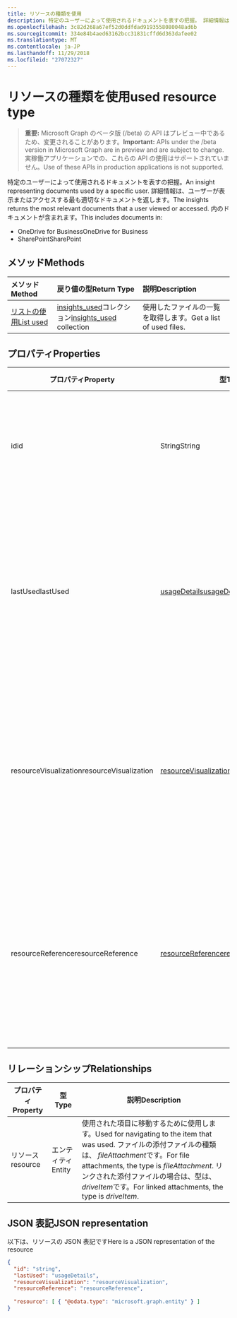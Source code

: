```yaml
---
title: リソースの種類を使用
description: 特定のユーザーによって使用されるドキュメントを表すの把握。 詳細情報は、ユーザーが表示またはアクセスする最も適切なドキュメントを返します。 内のドキュメントが含まれます。
ms.openlocfilehash: 3c82d268a67ef52d0ddfdad9193558080048ad6b
ms.sourcegitcommit: 334e84b4aed63162bcc31831cffd6d363dafee02
ms.translationtype: MT
ms.contentlocale: ja-JP
ms.lasthandoff: 11/29/2018
ms.locfileid: "27072327"
---
```

# <a name="used-resource-type"></a><span data-ttu-id="413fa-105">リソースの種類を使用</span><span class="sxs-lookup"><span data-stu-id="413fa-105">used resource type</span></span>

> <span data-ttu-id="413fa-106">**重要:** Microsoft Graph のベータ版 (/beta) の API はプレビュー中であるため、変更されることがあります。</span><span class="sxs-lookup"><span data-stu-id="413fa-106">**Important:** APIs under the /beta version in Microsoft Graph are in preview and are subject to change.</span></span> <span data-ttu-id="413fa-107">実稼働アプリケーションでの、これらの API の使用はサポートされていません。</span><span class="sxs-lookup"><span data-stu-id="413fa-107">Use of these APIs in production applications is not supported.</span></span>

<span data-ttu-id="413fa-108">特定のユーザーによって使用されるドキュメントを表すの把握。</span><span class="sxs-lookup"><span data-stu-id="413fa-108">An insight representing documents used by a specific user.</span></span> <span data-ttu-id="413fa-109">詳細情報は、ユーザーが表示またはアクセスする最も適切なドキュメントを返します。</span><span class="sxs-lookup"><span data-stu-id="413fa-109">The insights returns the most relevant documents that a user viewed or accessed.</span></span> <span data-ttu-id="413fa-110">内のドキュメントが含まれます。</span><span class="sxs-lookup"><span data-stu-id="413fa-110">This includes documents in:</span></span>

- <span data-ttu-id="413fa-111">OneDrive for Business</span><span class="sxs-lookup"><span data-stu-id="413fa-111">OneDrive for Business</span></span>
- <span data-ttu-id="413fa-112">SharePoint</span><span class="sxs-lookup"><span data-stu-id="413fa-112">SharePoint</span></span>

## <a name="methods"></a><span data-ttu-id="413fa-113">メソッド</span><span class="sxs-lookup"><span data-stu-id="413fa-113">Methods</span></span>

| <span data-ttu-id="413fa-114">メソッド</span><span class="sxs-lookup"><span data-stu-id="413fa-114">Method</span></span>       | <span data-ttu-id="413fa-115">戻り値の型</span><span class="sxs-lookup"><span data-stu-id="413fa-115">Return Type</span></span>  |<span data-ttu-id="413fa-116">説明</span><span class="sxs-lookup"><span data-stu-id="413fa-116">Description</span></span>|
|:---------------|:--------|:----------|
|[<span data-ttu-id="413fa-117">リストの使用</span><span class="sxs-lookup"><span data-stu-id="413fa-117">List used</span></span>](../api/insights-list-used.md) |<span data-ttu-id="413fa-118">[insights_used](insights-used.md)コレクション</span><span class="sxs-lookup"><span data-stu-id="413fa-118">[insights_used](insights-used.md) collection</span></span>| <span data-ttu-id="413fa-119">使用したファイルの一覧を取得します。</span><span class="sxs-lookup"><span data-stu-id="413fa-119">Get a list of used files.</span></span>|

## <a name="properties"></a><span data-ttu-id="413fa-120">プロパティ</span><span class="sxs-lookup"><span data-stu-id="413fa-120">Properties</span></span>

| <span data-ttu-id="413fa-121">プロパティ</span><span class="sxs-lookup"><span data-stu-id="413fa-121">Property</span></span>              | <span data-ttu-id="413fa-122">型</span><span class="sxs-lookup"><span data-stu-id="413fa-122">Type</span></span>                      | <span data-ttu-id="413fa-123">説明</span><span class="sxs-lookup"><span data-stu-id="413fa-123">Description</span></span>  |
| -------------         |---------------            | -------------|
| <span data-ttu-id="413fa-124">id</span><span class="sxs-lookup"><span data-stu-id="413fa-124">id</span></span>                    | <span data-ttu-id="413fa-125">String</span><span class="sxs-lookup"><span data-stu-id="413fa-125">String</span></span>                    | <span data-ttu-id="413fa-126">リレーションシップの一意の識別子です。</span><span class="sxs-lookup"><span data-stu-id="413fa-126">Unique identifier of the relationship.</span></span> <span data-ttu-id="413fa-127">読み取り専用です。</span><span class="sxs-lookup"><span data-stu-id="413fa-127">Read only.</span></span>        |
| <span data-ttu-id="413fa-128">lastUsed</span><span class="sxs-lookup"><span data-stu-id="413fa-128">lastUsed</span></span>              | [<span data-ttu-id="413fa-129">usageDetails</span><span class="sxs-lookup"><span data-stu-id="413fa-129">usageDetails</span></span>](insights-usagedetails.md)              | <span data-ttu-id="413fa-130">アイテムが最後表示し、ユーザーによって変更された場合について説明します。</span><span class="sxs-lookup"><span data-stu-id="413fa-130">Information about when the item was last viewed and modified by the user.</span></span> <span data-ttu-id="413fa-131">読み取り専用です。</span><span class="sxs-lookup"><span data-stu-id="413fa-131">Read only.</span></span>     |
| <span data-ttu-id="413fa-132">resourceVisualization</span><span class="sxs-lookup"><span data-stu-id="413fa-132">resourceVisualization</span></span> | [<span data-ttu-id="413fa-133">resourceVisualization</span><span class="sxs-lookup"><span data-stu-id="413fa-133">resourceVisualization</span></span>](insights-resourcevisualization.md)                | <span data-ttu-id="413fa-134">プロパティは、時にドキュメントをビジュアル化を使用することができます。</span><span class="sxs-lookup"><span data-stu-id="413fa-134">Properties that you can use to visualize the document in your experience.</span></span> <span data-ttu-id="413fa-135">読み取り専用</span><span class="sxs-lookup"><span data-stu-id="413fa-135">Read-only</span></span>      |
| <span data-ttu-id="413fa-136">resourceReference</span><span class="sxs-lookup"><span data-stu-id="413fa-136">resourceReference</span></span>     | [<span data-ttu-id="413fa-137">resourceReference</span><span class="sxs-lookup"><span data-stu-id="413fa-137">resourceReference</span></span>](insights-resourcereference.md)                      | <span data-ttu-id="413fa-138">Url およびドキュメントの種類など、使用されているドキュメントのプロパティを参照。</span><span class="sxs-lookup"><span data-stu-id="413fa-138">Reference properties of the used document, such as the url and type of the document.</span></span> <span data-ttu-id="413fa-139">読み取り専用</span><span class="sxs-lookup"><span data-stu-id="413fa-139">Read-only</span></span>     |

## <a name="relationships"></a><span data-ttu-id="413fa-140">リレーションシップ</span><span class="sxs-lookup"><span data-stu-id="413fa-140">Relationships</span></span>

| <span data-ttu-id="413fa-141">プロパティ</span><span class="sxs-lookup"><span data-stu-id="413fa-141">Property</span></span>      | <span data-ttu-id="413fa-142">型</span><span class="sxs-lookup"><span data-stu-id="413fa-142">Type</span></span>          | <span data-ttu-id="413fa-143">説明</span><span class="sxs-lookup"><span data-stu-id="413fa-143">Description</span></span>  |
| ------------- |---------------| -------------|
| <span data-ttu-id="413fa-144">リソース</span><span class="sxs-lookup"><span data-stu-id="413fa-144">resource</span></span>      | <span data-ttu-id="413fa-145">エンティティ</span><span class="sxs-lookup"><span data-stu-id="413fa-145">Entity</span></span>        | <span data-ttu-id="413fa-146">使用された項目に移動するために使用します。</span><span class="sxs-lookup"><span data-stu-id="413fa-146">Used for navigating to the item that was used.</span></span> <span data-ttu-id="413fa-147">ファイルの添付ファイルの種類は、 *fileAttachment*です。</span><span class="sxs-lookup"><span data-stu-id="413fa-147">For file attachments, the type is *fileAttachment*.</span></span> <span data-ttu-id="413fa-148">リンクされた添付ファイルの場合は、型は、 *driveItem*です。</span><span class="sxs-lookup"><span data-stu-id="413fa-148">For linked attachments, the type is *driveItem*.</span></span> |

## <a name="json-representation"></a><span data-ttu-id="413fa-149">JSON 表記</span><span class="sxs-lookup"><span data-stu-id="413fa-149">JSON representation</span></span>
<span data-ttu-id="413fa-150">以下は、リソースの JSON 表記です</span><span class="sxs-lookup"><span data-stu-id="413fa-150">Here is a JSON representation of the resource</span></span>

```json
{
  "id": "string",
  "lastUsed": "usageDetails",
  "resourceVisualization": "resourceVisualization",
  "resourceReference": "resourceReference",
  
  "resource": [ { "@odata.type": "microsoft.graph.entity" } ]
}
```